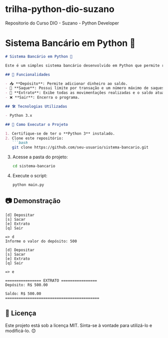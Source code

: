 # trilha-python-dio-suzano
Repositorio do Curso DIO - Suzano - Python Developer

# Sistema Bancário em Python 🏦

```markdown
# Sistema Bancário em Python 🏦

Este é um simples sistema bancário desenvolvido em Python que permite realizar operações básicas, como depósito, saque e exibição de extrato.

## 🚀 Funcionalidades

- 📥 **Depósito**: Permite adicionar dinheiro ao saldo.
- 💸 **Saque**: Possui limite por transação e um número máximo de saques diários.
- 📜 **Extrato**: Exibe todas as movimentações realizadas e o saldo atual.
- ❌ **Sair**: Encerra o programa.

## 🛠️ Tecnologias Utilizadas

- Python 3.x

## 📌 Como Executar o Projeto

1. Certifique-se de ter o **Python 3** instalado.
2. Clone este repositório:
   ```bash
   git clone https://github.com/seu-usuario/sistema-bancario.git
   ```
3. Acesse a pasta do projeto:
   ```bash
   cd sistema-bancario
   ```
4. Execute o script:
   ```bash
   python main.py
   ```

## 📷 Demonstração

```plaintext
[d] Depositar
[s] Sacar
[e] Extrato
[q] Sair

=> d
Informe o valor do depósito: 500

[d] Depositar
[s] Sacar
[e] Extrato
[q] Sair

=> e

================ EXTRATO ================
Depósito: R$ 500.00

Saldo: R$ 500.00
==========================================
```

## 📄 Licença

Este projeto está sob a licença MIT. Sinta-se à vontade para utilizá-lo e modificá-lo. 😊

